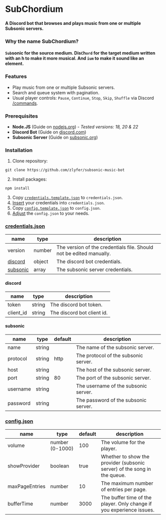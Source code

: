 # SubChordium

#### A Discord bot that browses and plays music from one or multiple Subsonic servers.

### Why the name SubChordium?

#### `Sub`sonic for the source medium. Dis`C`h`ord` for the target medium written with an h to make it more musical. And `ium` to make it sound like an element.

### Features

- Play music from one or multiple Subsonic servers.
- Search and queue system with pagination.
- Usual player controls: `Pause`, `Continue`, `Stop`, `Skip`, `Shuffle` via Discord [/commands](https://discord.com/developers/docs/interactions/application-commands).

### Prerequisites

- **Node.JS** (Guide on [nodejs.org](https://nodejs.org)) - _Tested versions: 18, 20 & 22_
- **Discord Bot** (Guide on [discord.com](https://discord.com/developers/docs/getting-started))
- **Subsonic Server** (Guide on [subsonic.org](https://www.subsonic.org/pages/help.jsp))

### Installation

1. Clone repository:

```shell
git clone https://github.com/zlyfer/subsonic-music-bot
```

2. Install packages:

```shell
npm install
```

3. Copy [`credentials.template.json`](credentials.template.json) to `credentials.json`.
4. [Insert](#credentialsjson) your credentials into `credentials.json`.
5. Copy [`config.template.json`](config.template.json) to `config.json`.
6. [Adjust](#configjson) the `config.json` to your needs.

### [credentials.json](credentials.json)

| name                           | type   | description                                                         |
| ------------------------------ | ------ | ------------------------------------------------------------------- |
| version                        | number | The version of the credentials file. Should not be edited manually. |
| [discord](#discord)   | object | The discord bot credentials.                                        |
| [subsonic](#subsonic) | array  | The subsonic server credentials.                                    |

#### discord

| name      | type   | description                |
| --------- | ------ | -------------------------- |
| token     | string | The discord bot token.     |
| client_id | string | The discord bot client id. |

#### subsonic

| name     | type   | default | description                          |
| -------- | ------ | ------- | ------------------------------------ |
| name     | string |         | The name of the subsonic server.     |
| protocol | string | http    | The protocol of the subsonic server. |
| host     | string |         | The host of the subsonic server.     |
| port     | string | 80      | The port of the subsonic server.     |
| username | string |         | The username of the subsonic server. |
| password | string |         | The password of the subsonic server. |

### [config.json](config.json)

| name           | type            | default | description                                                              |
| -------------- | --------------- | ------- | ------------------------------------------------------------------------ |
| volume         | number (0-1000) | 100     | The volume for the player.                                               |
| showProvider   | boolean         | true    | Whether to show the provider (subsonic server) of the song in the queue. |
| maxPageEntries | number          | 10      | The maximum number of entries per page.                                  |
| bufferTime     | number          | 3000    | The buffer time of the player. Only change if you experience issues.     |
